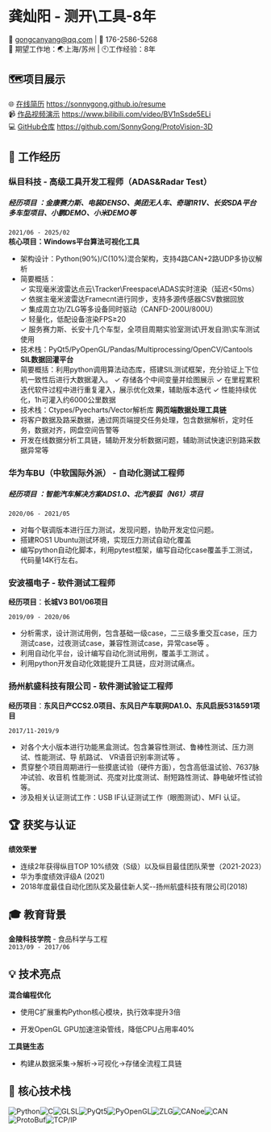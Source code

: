 # 龚灿阳 - 测开\工具-8年

📧 gongcanyang@qq.com | 📱 176-2586-5268  
📍 期望工作地：🌏上海/苏州 | 🕙工作经验：8年  
## 🗺️项目展示
🌐 [在线简历](https://sonnygong.github.io/resume)
https://sonnygong.github.io/resume  
📹 [作品视频演示](https://www.bilibili.com/video/BV1nSsde5ELi)
https://www.bilibili.com/video/BV1nSsde5ELi  
💻 [GitHub仓库](https://github.com/SonnyGong/ProtoVision-3D )
https://github.com/SonnyGong/ProtoVision-3D  
## 🚀 工作经历
### 纵目科技 - 高级工具开发工程师（ADAS&Radar Test）  

##### **经历项目** ：金康赛力斯、电装DENSO、美团无人车、奇瑞1R1V、长安SDA平台多车型项目、小鹏DEMO、小米DEMO等

`2021/06 - 2025/02`  
**核心项目：Windows平台算法可视化工具**  

- 架构设计：Python(90%)/C(10%)混合架构，支持4路CAN+2路UDP多协议解析
- 简要概括：  
  ✓ 实现毫米波雷达点云\Tracker\Freespace\ADAS实时渲染（延迟<50ms）  
  ✓ 依据主毫米波雷达Framecnt进行同步，支持多源传感器CSV数据回放  
  ✓ 集成周立功/ZLG等多设备同时驱动（CANFD-200U/800U）  
  ✓ 轻量化，低配设备渲染FPS≥20  
  ✓ 服务赛力斯、长安十几个车型，全项目周期实验室测试\开发自测\实车测试使用
- 技术栈：PyQt5/PyOpenGL/Pandas/Multiprocessing/OpenCV/Cantools
**SIL数据回灌平台**  
- 简要概括：利用python调用算法动态库，搭建SIL测试框架，充分验证上下位机一致性后进行大数据灌入。
  ✓ 存储各个中间变量并绘图展示
  ✓ 在里程累积迭代软件过程中进行重复灌入，展示优化效果，辅助版本迭代
  ✓ 性能持续优化，1h可灌入约6000公里数据
- 技术栈：Ctypes/Pyecharts/Vector解析库
**网页端数据处理工具链**  
- 将客户数据及路采数据，通过网页端提交任务处理，包含数据解析，定时任务，数据对齐，网盘空间告警等
- 开发在线数据分析工具链，辅助开发分析数据问题，辅助测试快速识别路采数据异常等
### 华为车BU（中软国际外派） - 自动化测试工程师

##### **经历项目**  ：智能汽车解决方案ADS1.0、北汽极狐（N61）项目

`2020/06 - 2021/05`  
- 对每个联调版本进行压力测试，发现问题，协助开发定位问题。
- 搭建ROS1 Ubuntu测试环境，实现压力测试自动化覆盖
- 编写python自动化脚本，利用pytest框架，编写自动化case覆盖手工测试，代码量14K行左右。
### 安波福电子 - 软件测试工程师  

**经历项目**：**长城V3 B01/06项目**

`2019/09 - 2020/06`  

- 分析需求，设计测试用例，包含基础一级case，二三级多重交互case，压力测试case，过夜测试case，兼容性测试case，异常case等 。
- 利用自动化平台，设计编写自动化测试用例，覆盖手工测试 。
- 利用python开发自动化效能提升工具链，应对测试痛点。
### 扬州航盛科技有限公司 - 软件测试验证工程师  

**经历项目**：**东风日产CCS2.0项目、东风日产车联网DA1.0、东风启辰531&591项目**

`2017/11-2019/9`  
- 对各个大小版本进行功能黑盒测试。包含兼容性测试、鲁棒性测试、压力测试、性能测试、导
航路试、 VR语音识别率测试等 。
- 贯穿整个项目周期进行一些摸底试验（硬件方面），包含高低温试验、7637脉冲试验、收音机
性能测试、亮度对比度测试、耐短路性测试、静电破坏性试验等。
- 涉及相关认证测试工作：USB IF认证测试工作（眼图测试）、MFI 认证。
## 🏆 获奖与认证
**绩效荣誉**  
- 连续2年获得纵目TOP 10%绩效（S级）以及纵目最佳团队荣誉（2021-2023）
- 华为季度绩效评级A (2021)
- 2018年度最佳自动化团队奖及最佳新人奖--扬州航盛科技有限公司(2018)
## 🎓 教育背景
**金陵科技学院** - 食品科学与工程  
`2013/09 - 2017/06`  
## 💡 技术亮点

**混合编程优化**  

- 使用C扩展重构Python核心模块，执行效率提升3倍

- 开发OpenGL GPU加速渲染管线，降低CPU占用率40%

**工具链生态**  

- 构建从数据采集→解析→可视化→存储全流程工具链
## 🔧 核心技术栈
![Python](https://img.shields.io/badge/Python-5_years-3776AB?logo=python&logoColor=white)![C](https://img.shields.io/badge/C-DLL加速-00599C?logo=c)![GLSL](https://img.shields.io/badge/GLSL-图形编程-5580A0)![PyQt5](https://img.shields.io/badge/PyQt5-3年经验-41CD52?logo=qt)![PyOpenGL](https://img.shields.io/badge/PyOpenGL-3D渲染-5580A0)![ZLG](https://img.shields.io/badge/ZLG-基础使用/二次开发-0080FF)![CANoe](https://img.shields.io/badge/CANoe-基础使用/二次开发-00C853)![CAN](https://img.shields.io/badge/CAN-全栈解析-FFD700)![ProtoBuf](https://img.shields.io/badge/ProtoBuf-序列化处理-4B0082)![TCP/IP](https://img.shields.io/badge/TCP/IP-数据解析/工具通信搭建-4B0082)
